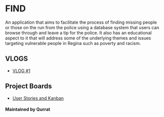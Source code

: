 # FIND
An application that aims to facilitate the process of finding missing people or those on the run from the police using a database system that users can browse through and leave a tip for the police. It also has an educational aspect to it that will address some of the underlying themes and issues targeting vulnerable people in Regina such as poverty and racism.

## VLOGS
- [VLOG #1](https://youtu.be/OfbNMqetLIg)

## Project Boards
- [User Stories and Kanban](https://github.com/quu865/ENSE405-Project/projects/1)

#### Maintained by Qurrat

